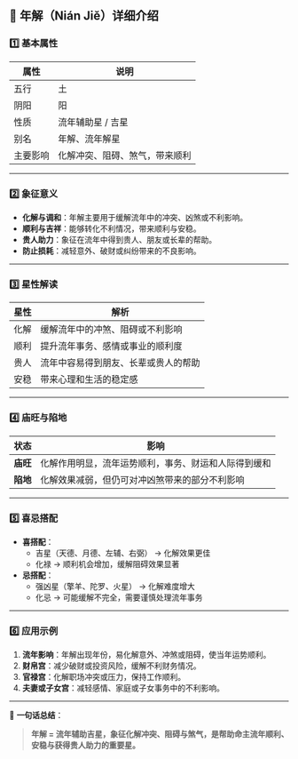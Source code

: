## 🌟 年解（Nián Jiě）详细介绍

### 1️⃣ 基本属性

| 属性     | 说明                           |
| -------- | ------------------------------ |
| 五行     | 土                             |
| 阴阳     | 阳                             |
| 性质     | 流年辅助星 / 吉星              |
| 别名     | 年解、流年解星                 |
| 主要影响 | 化解冲突、阻碍、煞气，带来顺利 |

------

### 2️⃣ 象征意义

- **化解与调和**：年解主要用于缓解流年中的冲突、凶煞或不利影响。
- **顺利与吉祥**：能够转化不利情况，带来顺利与安稳。
- **贵人助力**：象征在流年中得到贵人、朋友或长辈的帮助。
- **防止损耗**：减轻意外、破财或纠纷带来的不良影响。

------

### 3️⃣ 星性解读

| 星性 | 解析                                 |
| ---- | ------------------------------------ |
| 化解 | 缓解流年中的冲煞、阻碍或不利影响     |
| 顺利 | 提升流年事务、感情或事业的顺利度     |
| 贵人 | 流年中容易得到朋友、长辈或贵人的帮助 |
| 安稳 | 带来心理和生活的稳定感               |

------

### 4️⃣ 庙旺与陷地

| 状态     | 影响                                                 |
| -------- | ---------------------------------------------------- |
| **庙旺** | 化解作用明显，流年运势顺利，事务、财运和人际得到缓和 |
| **陷地** | 化解效果减弱，但仍可对冲凶煞带来的部分不利影响       |

------

### 5️⃣ 喜忌搭配

- **喜搭配**：
  - 吉星（天德、月德、左辅、右弼） → 化解效果更佳
  - 化禄 → 顺利机会增加，缓解阻碍效果显著
- **忌搭配**：
  - 强凶星（擎羊、陀罗、火星） → 化解难度增大
  - 化忌 → 可能缓解不完全，需要谨慎处理流年事务

------

### 6️⃣ 应用示例

1. **流年影响**：年解出现年份，易化解意外、冲煞或阻碍，使当年运势顺利。
2. **财帛宫**：减少破财或投资风险，缓解不利财务情况。
3. **官禄宫**：化解职场冲突或压力，保持工作顺利。
4. **夫妻或子女宫**：减轻感情、家庭或子女事务中的不利影响。

------

📌 **一句话总结**：

> **年解 = 流年辅助吉星，象征化解冲突、阻碍与煞气，是帮助命主流年顺利、安稳与获得贵人助力的重要星。**